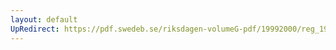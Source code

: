 ```yaml
---
layout: default
UpRedirect: https://pdf.swedeb.se/riksdagen-volumeG-pdf/19992000/reg_19992000/reg_19992000_0298.pdf
---
```

